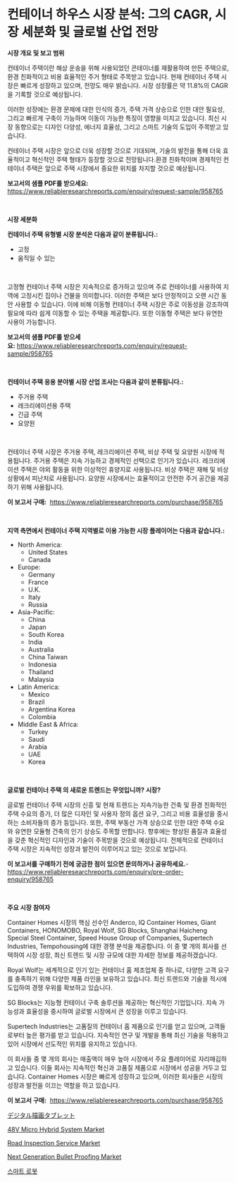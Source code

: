 <p><h1>컨테이너 하우스 시장 분석: 그의 CAGR, 시장 세분화 및 글로벌 산업 전망</h1></p><p><strong>시장 개요 및 보고 범위</strong></p>
<p><p>컨테이너 주택이란 해상 운송을 위해 사용되었던 콘테이너를 재활용하여 만든 주택으로, 환경 친화적이고 비용 효율적인 주거 형태로 주목받고 있습니다. 현재 컨테이너 주택 시장은 빠르게 성장하고 있으며, 전망도 매우 밝습니다. 시장 성장률은 약 11.8%의 CAGR을 기록할 것으로 예상됩니다. </p><p>이러한 성장에는 환경 문제에 대한 인식의 증가, 주택 가격 상승으로 인한 대안 필요성, 그리고 빠르게 구축이 가능하며 이동이 가능한 특징이 영향을 미치고 있습니다. 최신 시장 동향으로는 디자인 다양성, 에너지 효율성, 그리고 스마트 기술의 도입이 주목받고 있습니다.</p><p>컨테이너 주택 시장은 앞으로 더욱 성장할 것으로 기대되며, 기술의 발전을 통해 더욱 효율적이고 혁신적인 주택 형태가 등장할 것으로 전망됩니다.환경 친화적이며 경제적인 컨테이너 주택은 앞으로 주택 시장에서 중요한 위치를 차지할 것으로 예상됩니다.</p></p>
<p><strong>보고서의 샘플 PDF를 받으세요:</strong> <a href="https://www.reliableresearchreports.com/enquiry/request-sample/958765">https://www.reliableresearchreports.com/enquiry/request-sample/958765</a></p>
<p>&nbsp;</p>
<p><strong>시장 세분화</strong></p>
<p><strong>컨테이너 주택 유형별 시장 분석은 다음과 같이 분류됩니다.:</strong></p>
<p><ul><li>고정</li><li>움직일 수 있는</li></ul></p>
<p>&nbsp;</p>
<p><p>고정형 컨테이너 주택 시장은 지속적으로 증가하고 있으며 주로 컨테이너를 사용하여 지역에 고정시킨 집이나 건물을 의미합니다. 이러한 주택은 보다 안정적이고 오랜 시간 동안 사용할 수 있습니다. 이에 비해 이동형 컨테이너 주택 시장은 주로 이동성을 강조하여 필요에 따라 쉽게 이동할 수 있는 주택을 제공합니다. 또한 이동형 주택은 보다 유연한 사용이 가능합니다.</p></p>
<p><strong>보고서의 샘플 PDF를 받으세요:</strong>&nbsp;<a href="https://www.reliableresearchreports.com/enquiry/request-sample/958765">https://www.reliableresearchreports.com/enquiry/request-sample/958765</a></p>
<p>&nbsp;</p>
<p><strong> 컨테이너 주택 응용 분야별 시장 산업 조사는 다음과 같이 분류됩니다.:</strong></p>
<p><ul><li>주거용 주택</li><li>레크리에이션용 주택</li><li>긴급 주택</li><li>요양원</li></ul></p>
<p>&nbsp;</p>
<p><p>컨테이너 주택 시장은 주거용 주택, 레크리에이션 주택, 비상 주택 및 요양원 시장에 적용됩니다. 주거용 주택은 지속 가능하고 경제적인 선택으로 인기가 있습니다. 레크리에이션 주택은 야외 활동을 위한 이상적인 휴양지로 사용됩니다. 비상 주택은 재해 및 비상 상황에서 피난처로 사용됩니다. 요양원 시장에서는 효율적이고 안전한 주거 공간을 제공하기 위해 사용됩니다.</p></p>
<p><strong>이 보고서 구매:</strong>&nbsp; <a href="https://www.reliableresearchreports.com/purchase/958765">https://www.reliableresearchreports.com/purchase/958765</a></p>
<p>&nbsp;</p>
<p><strong>지역 측면에서 컨테이너 주택 지역별로 이용 가능한 시장 플레이어는 다음과 같습니다.:</strong></p>
<p><ul>
    <li>
        North America:
        <ul>
            <li>United States</li>
            <li>Canada</li>
        </ul>
    </li>
    <li>
        Europe:
        <ul>
            <li>Germany</li>
            <li>France</li>
            <li>U.K.</li>
            <li>Italy</li>
            <li>Russia</li>
        </ul>
    </li>
    <li>
        Asia-Pacific:
        <ul>
            <li>China</li>
            <li>Japan</li>
            <li>South Korea</li>
            <li>India</li>
            <li>Australia</li>
            <li>China Taiwan</li>
            <li>Indonesia</li>
            <li>Thailand</li>
            <li>Malaysia</li>
        </ul>
    </li>
    <li>
        Latin America:
        <ul>
            <li>Mexico</li>
            <li>Brazil</li>
            <li>Argentina Korea</li>
            <li>Colombia</li>
        </ul>
    </li>
    <li>
        Middle East & Africa:
        <ul>
            <li>Turkey</li>
            <li>Saudi</li>
            <li>Arabia</li>
            <li>UAE</li>
            <li>Korea</li>
        </ul>
    </li>
    </ul></p>
<p>&nbsp;</p>
<p><strong>글로벌 컨테이너 주택 의 새로운 트렌드는 무엇입니까? 시장?</strong></p>
<p><p>글로벌 컨테이너 주택 시장의 신흥 및 현재 트렌드는 지속가능한 건축 및 환경 친화적인 주택 수요의 증가, 더 많은 디자인 및 사용자 정의 옵션 요구, 그리고 비용 효율성을 중시하는 소비자들의 증가 등입니다. 또한, 주택 부동산 가격 상승으로 인한 대안 주택 수요와 유연한 모듈형 건축의 인기 상승도 주목할 만합니다. 향후에는 향상된 품질과 효율성을 갖춘 혁신적인 디자인과 기술이 주목받을 것으로 예상됩니다. 전체적으로 컨테이너 주택 시장은 지속적인 성장과 발전이 이루어지고 있는 것으로 보입니다.</p></p>
<p><strong>이 보고서를 구매하기 전에 궁금한 점이 있으면 문의하거나 공유하세요.</strong>- <a href="https://www.reliableresearchreports.com/enquiry/pre-order-enquiry/958765">https://www.reliableresearchreports.com/enquiry/pre-order-enquiry/958765</a></p>
<p>&nbsp;</p>
<p><strong>주요 시장 참여자</strong></p>
<p><p>Container Homes 시장의 핵심 선수인 Anderco, IQ Container Homes, Giant Containers, HONOMOBO, Royal Wolf, SG Blocks, Shanghai Haicheng Special Steel Container, Speed House Group of Companies, Supertech Industries, Tempohousing에 대한 경쟁 분석을 제공합니다. 이 중 몇 개의 회사를 선택하여 시장 성장, 최신 트렌드 및 시장 규모에 대한 자세한 정보를 제공하겠습니다.</p><p>Royal Wolf는 세계적으로 인기 있는 컨테이너 홈 제조업체 중 하나로, 다양한 고객 요구를 충족하기 위해 다양한 제품 라인을 보유하고 있습니다. 최신 트렌드와 기술을 적시에 도입하여 경쟁 우위를 확보하고 있습니다.</p><p>SG Blocks는 지능형 컨테이너 구축 솔루션을 제공하는 혁신적인 기업입니다. 지속 가능성과 효율성을 중시하여 글로벌 시장에서 큰 성장을 이루고 있습니다.</p><p>Supertech Industries는 고품질의 컨테이너 홈 제품으로 인기를 얻고 있으며, 고객들로부터 높은 평가를 받고 있습니다. 지속적인 연구 및 개발을 통해 최신 기술을 적용하고 있어 시장에서 선도적인 위치를 유지하고 있습니다.</p><p>이 회사들 중 몇 개의 회사는 매출액이 매우 높아 시장에서 주요 플레이어로 자리매김하고 있습니다. 이들 회사는 지속적인 혁신과 고품질 제품으로 시장에서 성공을 거두고 있습니다. Container Homes 시장은 빠르게 성장하고 있으며, 이러한 회사들은 시장의 성장과 발전을 이끄는 역할을 하고 있습니다.</p></p>
<p><strong>이 보고서 구매:</strong>&nbsp;&nbsp;<a href="https://www.reliableresearchreports.com/purchase/958765">https://www.reliableresearchreports.com/purchase/958765</a></p>
<p><p><a href="https://github.com/ycmtqqhvk3273/Market-Research-Report-List-1/blob/main/2934067187272.md">デジタル描画タブレット</a></p><p><a href="https://issuu.com/reportprime-2/docs/48v-micro-hybrid-system-market-size-2030.pptx">48V Micro Hybrid System Market</a></p><p><a href="https://github.com/irfadac/Market-Research-Report-List-2/blob/main/road-inspection-service-market.md">Road Inspection Service Market</a></p><p><a href="https://pretty-mail-caf.notion.site/Next-Generation-Bullet-Proofing-Market-Size-and-Examines-its-Market-Scope-with-a-Primary-Focus-on--624b22e04f4143ffb0d07edd0dfcead8">Next Generation Bullet Proofing Market</a></p><p><a href="https://github.com/lkwggful07722/Market-Research-Report-List-1/blob/main/2703723187147.md">스마트 로봇</a></p></p>
